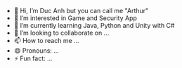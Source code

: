 - 👋 Hi, I’m Duc Anh but you can call me "Arthur"
- 👀 I’m interested in Game and Security App
- 🌱 I’m currently learning Java, Python and Unity with C#
- 💞️ I’m looking to collaborate on ...
- 📫 How to reach me ...
- 😄 Pronouns: ...
- ⚡ Fun fact: ...

<!---
ArthurNguyen40/ArthurNguyen40 is a ✨ special ✨ repository because its `README.md` (this file) appears on your GitHub profile.
You can click the Preview link to take a look at your changes.
--->
